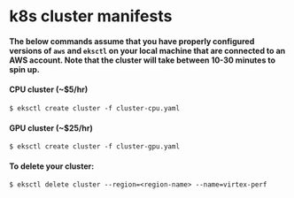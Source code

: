 # k8s cluster manifests

#### The below commands assume that you have properly configured versions of `aws` and `eksctl` on your local machine that are connected to an AWS account. Note that the cluster will take between 10-30 minutes to spin up.

#### CPU cluster (~$5/hr)
    $ eksctl create cluster -f cluster-cpu.yaml

#### GPU cluster (~$25/hr)
    $ eksctl create cluster -f cluster-gpu.yaml

#### To delete your cluster:
    $ eksctl delete cluster --region=<region-name> --name=virtex-perf